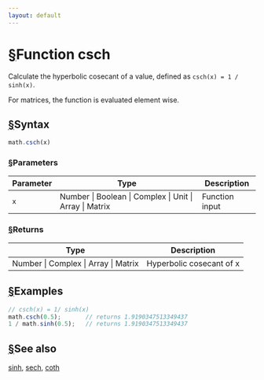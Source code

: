 ```yaml
---
layout: default
---
```


<h1 id="function-csch"><a href="#function-csch">&sect;</a>Function csch</h1>

Calculate the hyperbolic cosecant of a value,
defined as `csch(x) = 1 / sinh(x)`.

For matrices, the function is evaluated element wise.


<h2 id="syntax"><a href="#syntax">&sect;</a>Syntax</h2>

```js
math.csch(x)
```

<h3 id="parameters"><a href="#parameters">&sect;</a>Parameters</h3>

Parameter | Type | Description
--------- | ---- | -----------
`x` | Number &#124; Boolean &#124; Complex &#124; Unit &#124; Array &#124; Matrix | Function input

<h3 id="returns"><a href="#returns">&sect;</a>Returns</h3>

Type | Description
---- | -----------
Number &#124; Complex &#124; Array &#124; Matrix | Hyperbolic cosecant of x


<h2 id="examples"><a href="#examples">&sect;</a>Examples</h2>

```js
// csch(x) = 1/ sinh(x)
math.csch(0.5);       // returns 1.9190347513349437
1 / math.sinh(0.5);   // returns 1.9190347513349437
```


<h2 id="see-also"><a href="#see-also">&sect;</a>See also</h2>

[sinh](sinh.html),
[sech](sech.html),
[coth](coth.html)


<!-- Note: This file is automatically generated from source code comments. Changes made in this file will be overridden. -->
